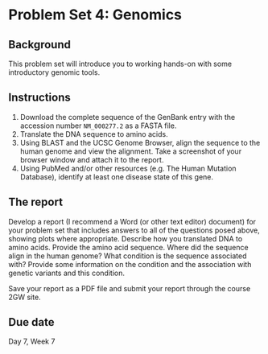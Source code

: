 # Problem Set 4: Genomics

## Background

This problem set will introduce you to working hands-on with some introductory genomic tools.

## Instructions

1. Download the complete sequence of the GenBank entry with the accession number `NM_000277.2` as a FASTA file.
2. Translate the DNA sequence to amino acids.
3. Using BLAST and the UCSC Genome Browser, align the sequence to the human genome and view the alignment. Take a screenshot of your browser window and attach it to the report.
4. Using PubMed and/or other resources (e.g. The Human Mutation Database), identify at least one disease state of this gene.


## The report

Develop a report (I recommend a Word (or other text editor) document) for your problem set that includes answers to all of the questions posed above, showing plots where appropriate. Describe how you translated DNA to amino acids.  Provide the amino acid sequence.  Where did the sequence align in the human genome?  What condition is the sequence associated with?  Provide some information on the condition and the association with genetic variants and this condition.

Save your report as a PDF file and submit your report through the course 2GW site. 

## Due date

Day 7, Week 7
